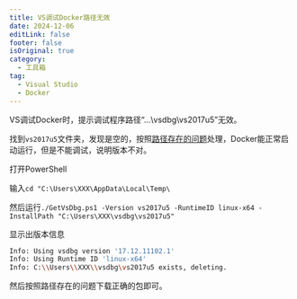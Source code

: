 ```yaml
---
title: VS调试Docker路径无效
date: 2024-12-06
editLink: false
footer: false
isOriginal: true
category:
  - 工具箱
tag:
  - Visual Studio
  - Docker
---
```


VS调试Docker时，提示调试程序路径“...\vsdbg\vs2017u5”无效。

找到`vs2017u5`文件夹，发现是空的，按照[路径存在的问题](./vs_debug_docker_exist.md)处理，Docker能正常启动运行，但是不能调试，说明版本不对。

打开PowerShell

输入`cd "C:\Users\XXX\AppData\Local\Temp\`

然后运行`./GetVsDbg.ps1 -Version vs2017u5 -RuntimeID linux-x64 -InstallPath "C:\Users\XXX\vsdbg\vs2017u5"`

显示出版本信息

```bash
Info: Using vsdbg version '17.12.11102.1'
Info: Using Runtime ID 'linux-x64'
Info: C:\\Users\\XXX\\vsdbg\vs2017u5 exists, deleting.
```

然后按照路径存在的问题下载正确的包即可。
